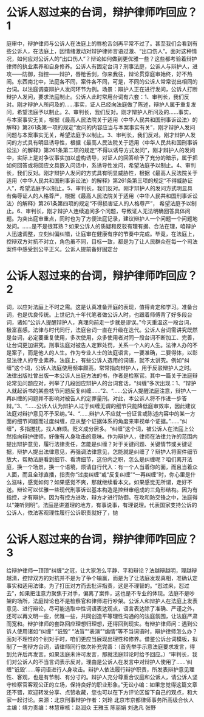 # 公诉人怼过来的台词，辩护律师咋回应？1

庭审中，辩护律师与公诉人在法庭上的唇枪舌剑再平常不过了。甚至我们会看到有些公诉人，在法庭上，因情绪激动对辩护律师言语过激、“出口伤人”。面对这种情况，如何应对公诉人的“出口伤人”？辩论如何做到更优雅一些？这些都考验着辩护律师的执业素养和自身修养。公诉人有固定台词？刑事法庭，公诉人与辩护人，进攻——防御，指控——辩护，唇枪舌剑，你来我往，辩论贯穿庭审始终，好不热闹。东西南北中，法庭各不同，案件各不同，可是，不同的公诉人常常说出相同的台词。以法庭调查辩护人发问环节为例。场景：辩护人正在进行发问，公诉人打断辩护人发问，要求法庭制止。公诉人此时常用台词有六套：1、审判长，我们反对。刚才辩护人所问及的……事实，证人已经向法庭做了陈述，辩护人属于重复发问，希望法庭予以制止。2、审判长，我们反对。刚才辩护人所问及的……事实，与本案事实无关，根据《最高人民法院关于适用〈中华人民共和国刑事诉讼法〉的解释》第261条第一项的规定“发问的内容应当与本案事实有关”，刚才辩护人发问问题与本案事实无关，希望法庭予以制止。3、审判长，我们反对。刚才辩护人发问的方式具有明显诱导性，根据《最高人民法院关于适用〈中华人民共和国刑事诉讼法〉的解释》第261条第二项的规定“不得以诱导方式发问”，刚才辩护人的发问中，实际上是对争议事实加以虚构诱导，对证人的回答给予了充分的暗示，属于把如何回答或将回应文具嵌入问话中，系诱导性发问，希望法庭予以制止。4、审判长，我们反对。刚才辩护人发问的方式具有明显威胁性，根据《最高人民法院关于适用〈中华人民共和国刑事诉讼法〉的解释》第261条第三项的规定“不得威胁证人”，希望法庭予以制止。5、审判长，我们反对。刚才辩护人的发问方式明显具有侮辱证人的人格尊严，根据《最高人民法院关于适用〈中华人民共和国刑事诉讼法〉的解释》第261条第四项的规定“不得损害证人的人格尊严”， 希望法庭予以制止。6、审判长，刚才辩护人连续追问多个问题，导致证人无法明确回答具体问题。为突出庭审重点，同时也为了方便法庭记录，建议辩护人一个问题一个问题地发问。……是不是很耳熟？如果公诉人的质疑和反驳有理有据、合法在理，咱辩护人迅速调整，立刻纠偏纠错，让庭审在健康有序的节奏中完成。毕竟，在法庭上，控辩双方对抗不对立，角色虽不同，目标一致，都是为了让人民群众在每一个司法案件中感受到公平正义。公诉人提前备好固定台

# 公诉人怼过来的台词，辩护律师咋回应？2

词，以应对法庭上不时之需。这是认真准备开庭的表现，值得肯定和学习。准备台词，也是优良传统。上世纪九十年代笔者做公诉人时，也跟着师傅背了好多段台词，诸如“公诉人提醒辩护人，真理向前走一步就是谬误。”今天重温这一段台词，极富喜感。法律与时代同行，法庭台词一直在升级在迭代。公诉人台词需讲究既然是台词，必定要重复使用，多次使用，众多使用者对同一段台词不断加工、完善，让台词更加讲究。刑事法庭对被告人定罪处罚，关系一个人的人生。法律人办的不是案子，而是他人的人生。作为专业人士的法庭语言，一要准确，二要得体，以彰显法律人的专业素养。法庭上，有些公诉人选用的词语，就不太讲究。例如“纠缠”这个词，公诉人法庭使用频率颇高，常常指向辩护人，用于反驳辩护人之时。法律出版社曾出版一本公诉人出庭方法的书，作者是检察官。其中一篇关于法庭辩论常见问题应对，列举了几段回应辩护人的台词套话，“纠缠”多次出现：1、“辩护人就起诉书的某些枝节问题反复纠缠……”2、“……公诉人提醒法庭注意，辩护人一再纠缠的问题并不影响对被告人的定罪量刑。对此，本公诉人将不作进一步答辩。”3、“……公诉人认为辩护人过于纠缠无谓的细节只能降低庭审效率，因此建议法庭对辩护意见不予采纳。”4、“……辩护人不应就一份证言或陈述内容中的某一方面的细节问题而过度纠缠，应从整个证据体系的角度来审视单个证据。”……“纠缠”，多指搅扰，找人麻烦。贬义成分居多。“纠缠”这个词，被公诉人在法庭上公然指向辩护律师，好像有人身攻击的意味。作为辩护人，律师在法律允许的范围内提出辩护意见，履行法律责任，怎能是纠缠？对于关键问题、关键情节或关键证据，辩护人提出法律意见，再强调法律意见，怎能就是纠缠了？辩护人将案件细节放大，帮助法庭看到细节、看清细节，这份内之职，怎么是纠缠呢？咱们离开法庭，换一个场景，换一个语境，烦请自行代入：有一个人当着你的面，而且当着众人面，而且全球直播，指责你“过度纠缠”或“反复纠缠”“一再纠缠”时，你心里是什么滋味，感觉如何？如果感觉不爽，那就继续看本文。如果感觉无所谓，走好不送。辩论可以优雅一些现代刑事诉讼基本构造是控辩审组成的三角形结构。因为有指控，才有辩护。因为有控方进攻，辩方才进行防御。在攻和防交锋之中，法庭得以“兼听则明”。法庭是讲道理的地方，有事说事，有理说理。代表国家支持公诉的公诉人，依法客观理性履行公诉职责就好了，抛

# 公诉人怼过来的台词，辩护律师咋回应？3

给辩护律师一顶顶“纠缠”之冠，让大家怎么平静、平和辩论？法越辩越明，理越辩越清，控辩双方的对抗并不是为了争个输赢，而是为了让法庭发现真相，准确认定事实和适用法律。为了打压对方而去批评指责，这是不理智的。“怼过来，怼过去”，如果把注意力聚焦于对手，偏离了案件，这也是不专业的体现。法庭不是吵架的场所，法庭辩论也不是检察官和律师进行吵架。公诉人和辩护人在法庭上发表意见、进行辩论，尽可能选取中性词语表达观点，语言表达除了准确、严谨之外，还可以再文明一些，优雅一些，共同创造平等理性沟通的的法庭氛围，让法庭严肃而宽和。辩护律师的套路回应理想归理想，还得回到现实。有辩护律师问：遇到公诉人使用诸如“纠缠” “诋毁” “法盲”“表演”“煽情”等不当词语时，辩护律师怎么办？面对不理性的个别对手时，咱们更应当展现出理性和修养。借鉴公诉台词模板，拟制了一套辩方台词，请律师同行依次补充完善：（首先举手示意法庭要求发言，得到允许后再发言。如果法庭未许可发言，那就法庭辩论时给予回应。）“审判长，我们对公诉人的不当言词表示反对。理由是公诉人在发言中对辩护人使用了……‘纠缠’‘诋毁’……等词语进行人身攻击。辩护人依法履行辩护职责，所发表辩护意见理性、客观，也是有节制、有分寸的。辩护人充分尊重合议庭和公诉人，请公诉人坚守检察官客观公正的立场，保持良好的职业形象。”无讼小编：如果您觉得这篇文章还不错，欢迎转发分享、点赞收藏，您也可以在下方评论区留下自己的观点，和大家一起讨论。来源：北京刑事辩护作者：刘玲 北京市京都律师事务所高级合伙人主编：靖力责编：林慧审核：赵润众 王雅玉 陈丽娟 刘逸凡 张野

